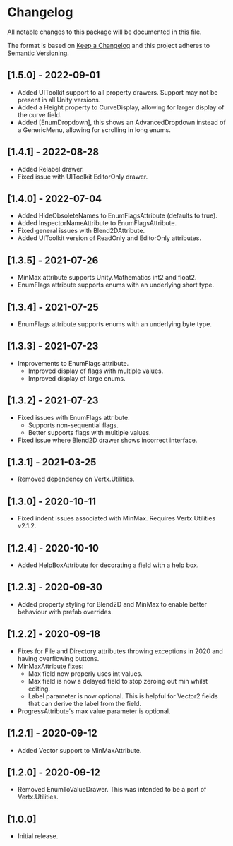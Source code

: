 # Changelog
All notable changes to this package will be documented in this file.

The format is based on [Keep a Changelog](http://keepachangelog.com/en/1.0.0/)
and this project adheres to [Semantic Versioning](http://semver.org/spec/v2.0.0.html).

## [1.5.0] - 2022-09-01
- Added UIToolkit support to all property drawers. Support may not be present in all Unity versions.
- Added a Height property to CurveDisplay, allowing for larger display of the curve field.
- Added [EnumDropdown], this shows an AdvancedDropdown instead of a GenericMenu, allowing for scrolling in long enums.

## [1.4.1] - 2022-08-28
- Added Relabel drawer.
- Fixed issue with UIToolkit EditorOnly drawer.

## [1.4.0] - 2022-07-04
- Added HideObsoleteNames to EnumFlagsAttribute (defaults to true).
- Added InspectorNameAttribute to EnumFlagsAttribute.
- Fixed general issues with Blend2DAttribute.
- Added UIToolkit version of ReadOnly and EditorOnly attributes.

## [1.3.5] - 2021-07-26
- MinMax attribute supports Unity.Mathematics int2 and float2.
- EnumFlags attribute supports enums with an underlying short type.

## [1.3.4] - 2021-07-25
- EnumFlags attribute supports enums with an underlying byte type.

## [1.3.3] - 2021-07-23
- Improvements to EnumFlags attribute.
   - Improved display of flags with multiple values.
   - Improved display of large enums.

## [1.3.2] - 2021-07-23
- Fixed issues with EnumFlags attribute.
   - Supports non-sequential flags.
   - Better supports flags with multiple values.
- Fixed issue where Blend2D drawer shows incorrect interface.

## [1.3.1] - 2021-03-25
- Removed dependency on Vertx.Utilities.

## [1.3.0] - 2020-10-11
- Fixed indent issues associated with MinMax. Requires Vertx.Utilities v2.1.2.

## [1.2.4] - 2020-10-10
- Added HelpBoxAttribute for decorating a field with a help box.

## [1.2.3] - 2020-09-30
- Added property styling for Blend2D and MinMax to enable better behaviour with prefab overrides.

## [1.2.2] - 2020-09-18
- Fixes for File and Directory attributes throwing exceptions in 2020 and having overflowing buttons.
- MinMaxAttribute fixes:
	- Max field now properly uses int values.
	- Max field is now a delayed field to stop zeroing out min whilst editing.
	- Label parameter is now optional. This is helpful for Vector2 fields that can derive the label from the field.
- ProgressAttribute's max value parameter is optional.

## [1.2.1] - 2020-09-12
- Added Vector support to MinMaxAttribute.

## [1.2.0] - 2020-09-12
- Removed EnumToValueDrawer. This was intended to be a part of Vertx.Utilities.

## [1.0.0]
- Initial release.